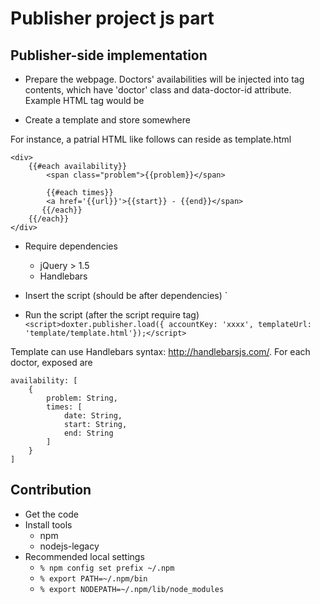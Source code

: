 Publisher project js part
=========================


Publisher-side implementation
-----------------------------

- Prepare the webpage.
Doctors' availabilities will be injected into tag contents, which have 'doctor' class and data-doctor-id attribute. Example HTML tag would be

>> <div class="doctor" data-doctor-id="12345"></div>

- Create a template and store somewhere

For instance, a patrial HTML like follows can reside as template.html

    <div>
        {{#each availability}}
            <span class="problem">{{problem}}</span>

            {{#each times}}
            <a href='{{url}}'>{{start}} - {{end}}</span>
           {{/each}}
        {{/each}}
    </div>


- Require dependencies
    - jQuery > 1.5
    - Handlebars

- Insert the script (should be after dependencies)
`<script publisher.js></script>

- Run the script (after the script require tag)
`<script>doxter.publisher.load({ accountKey: 'xxxx', templateUrl: 'template/template.html'});</script>`

Template can use Handlebars syntax: http://handlebarsjs.com/. For each doctor, exposed are

    availability: [
        {
            problem: String,
            times: [
                date: String,
                start: String,
                end: String
            ]
        }
    ]



Contribution
------------

- Get the code
- Install tools
    - npm
    - nodejs-legacy
- Recommended local settings
    - `% npm config set prefix ~/.npm`
    - `% export PATH=~/.npm/bin`
    - `% export NODEPATH=~/.npm/lib/node_modules`
